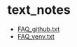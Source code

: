 # text_notes
- [FAQ_github.txt](https://github.com/RioKKH/text_notes/FAQ_github.txt)
- [FAQ_venv.txt](https://github.com/RioKKH/text_notes/FAQ_github.txt)
